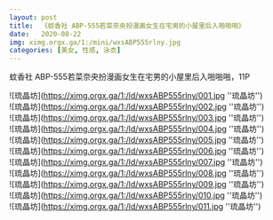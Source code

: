 ```yaml
---
layout: post
title:  《蚊香社 ABP-555若菜奈央扮漫画女生在宅男的小屋里后入啪啪啪》
date:   2020-08-22
img: ximg.orgx.ga/1:/mini/wxsABP555rlny.jpg
categories: [美女, 性感, 泳衣]
---
```


蚊香社 ABP-555若菜奈央扮漫画女生在宅男的小屋里后入啪啪啪，11P

![琉晶坊](https://ximg.orgx.ga/1:/ld/wxsABP555rlny/001.jpg ''琉晶坊'') <br>
![琉晶坊](https://ximg.orgx.ga/1:/ld/wxsABP555rlny/002.jpg ''琉晶坊'') <br>
![琉晶坊](https://ximg.orgx.ga/1:/ld/wxsABP555rlny/003.jpg ''琉晶坊'') <br>
![琉晶坊](https://ximg.orgx.ga/1:/ld/wxsABP555rlny/004.jpg ''琉晶坊'') <br>
![琉晶坊](https://ximg.orgx.ga/1:/ld/wxsABP555rlny/005.jpg ''琉晶坊'') <br>
![琉晶坊](https://ximg.orgx.ga/1:/ld/wxsABP555rlny/006.jpg ''琉晶坊'') <br>
![琉晶坊](https://ximg.orgx.ga/1:/ld/wxsABP555rlny/007.jpg ''琉晶坊'') <br>
![琉晶坊](https://ximg.orgx.ga/1:/ld/wxsABP555rlny/008.jpg ''琉晶坊'') <br>
![琉晶坊](https://ximg.orgx.ga/1:/ld/wxsABP555rlny/009.jpg ''琉晶坊'') <br>
![琉晶坊](https://ximg.orgx.ga/1:/ld/wxsABP555rlny/010.jpg ''琉晶坊'') <br>
![琉晶坊](https://ximg.orgx.ga/1:/ld/wxsABP555rlny/011.jpg ''琉晶坊'') <br>
